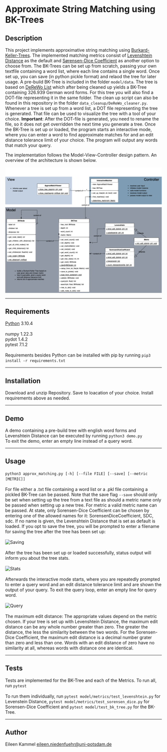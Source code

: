 # Approximate String Matching using BK-Trees



## Description

This project implements approximative string matching using [Burkard-Keller-Trees](https://en.wikipedia.org/wiki/BK-tree). The implemented matching metrics consist of [Levenshtein Distance](https://en.wikipedia.org/wiki/Levenshtein_distance) as the default and [Sørensen-Dice Coefficient](https://en.wikipedia.org/wiki/S%C3%B8rensen%E2%80%93Dice_coefficient) as another option to choose from. The BK-Trees can be set up from scratch, passing your own textfile containing a word list, where each line contains a single word. Once set up, you can save (in python pickle format) and relaod the tree for later usage. A pre-build BK-Tree is included in the folder ```model/data```. The tree is based on [DeReWo List](https://www.ids-mannheim.de/digspra/kl/projekte/methoden/derewo/) which after being cleaned up yields a BK-Tree containing 326.939 German word forms. For this tree you will also find a DOT-file representing it in the same folder. The clean up script can also be found in this repository in the folder ```data_cleanup/DeReWo_cleaner.py```.
\
Whenever a tree is set up from a word list, a DOT file representing the tree is generated. That file can be used to visualize the tree with a tool of your choice. **Important**: After the DOT-file is generated, you need to rename the file, so it does not get overridden the next time you generate a tree.
Once the BK-Tree is set up or loaded, the program starts an interactive mode, where you can enter a word to find approximate matches for and an edit distance tolerance limit of your choice. The program will output any words that match your query.

The implementation follows the Model-View-Controller design pattern. An overview of the architecture is shown below.


![Architecture](resources/ApproxMatching.png?raw=true "Approximate String Matching using BK-Trees in MVC design pattern.")

***
## Requirements
[Python](https://www.python.org/downloads/) 3.10.4
\
\
numpy 1.22.3\
pydot 1.4.2\
pytest 7.1.2\
\
Requirements besides Python can be installed with pip by running
```pip3 install -r requirements.txt```
***
## Installation
Download and unzip Repository. Save to loacation of your choice. Install requirements above as needed. 
***
## Demo
A demo containing a pre-build tree with english word forms and Levenshtein Distance can be executed by running
```python3 demo.py```
\
To exit the demo, enter an empty line instead of a query word.
***
## Usage
```python3 approx_matching.py [-h] [--file FILE] [--save] [--metric [METRIC]]```\
\
For file either a .txt file containing a word list or a .pkl file containing a pickled BK-Tree can be passed. Note that the save flag ```--save``` should only be set when setting up the tree from a text file as should a metric name only be passed when setting up a new tree. For metric a valid metric name can be passed. At state, only Sorensen-Dice Coefficient can be chosen by entering one of the allowed names for it: SorensenDiceCoefficient, SDC, sdc. If no name is given, the Levenshtein Distance that is set as default is loaded. If you opt to save the tree, you will be prompted to enter a filename for saving the tree after the tree has been set up:\
\
![Saving](resources/save_prompt.png?raw=true "Saving prompt.")\
\
After the tree has been set up or loaded successfully, status output will inform you about the tree stats.\
\
![Stats](resources/stats_output.png?raw=true "Stats output.")\
\
Afterwards the interactive mode starts, where you are repeatedly prompted to enter a query word and an edit distance tolerance limit and are shown the output of your query. To exit the query loop, enter an empty line for query word.\
\
![Query](resources/query_loop.png?raw=true "Query Loop.")\
\
The maximum edit distance: The appropriate values depend on the metric chosen. If your tree is set up with Levenshtein Distance, the maximum edit distance can be any whole number greater than zero. The greater the distance, the less the similarity between the two words. For the Sorensen-Dice Coefficient, the maximum edit distance is a decimal number grater than zero and less than one. Words with an edit distance of zero have no similarity at all, whereas words with distance one are identical.

***
## Tests
Tests are implemented for the BK-Tree and each of the Metrics. To run all, run ```pytest```\
\
To run them individually, run ```pytest model/metrics/test_levenshtein.py``` for Levenstein Distance, ```pytest model/metrics/test_sorensen_dice.py``` for Sorensen-Dice Coefficient and ```pytest model/test_bk_tree.py``` for the BK-Tree.

***
## Author
Eileen Kammel eileen.niedenfuehr@uni-potsdam.de